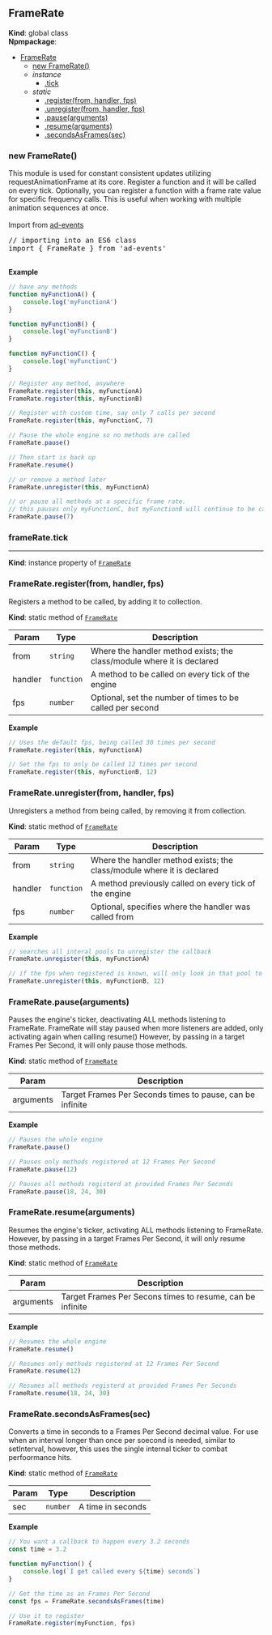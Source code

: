 <a name="FrameRate"></a>

## FrameRate

**Kind**: global class  
**Npmpackage**:

* [FrameRate](#FrameRate)
    * [new FrameRate()](#new_FrameRate_new)
    * _instance_
        * [.tick](#FrameRate+tick)
    * _static_
        * [.register(from, handler, fps)](#FrameRate.register)
        * [.unregister(from, handler, fps)](#FrameRate.unregister)
        * [.pause(arguments)](#FrameRate.pause)
        * [.resume(arguments)](#FrameRate.resume)
        * [.secondsAsFrames(sec)](#FrameRate.secondsAsFrames)

<a name="new_FrameRate_new"></a>

### new FrameRate()

This module is used for constant consistent updates utilizing requestAnimationFrame at its core. Register a function
and it will be called on every tick. Optionally, you can register a function with a frame rate value for specific
frequency calls. This is useful when working with multiple animation sequences at once.
<br><br>
Import from <a href="https://github.com/ff0000-ad-tech/ad-events">ad-events</a>
<br>
<pre class="sunlight-highlight-javascript">
// importing into an ES6 class
import { FrameRate } from 'ad-events'

</pre>

**Example**

```js
// have any methods
function myFunctionA() {
	console.log('myFunctionA')
}

function myFunctionB() {
	console.log('myFunctionB')
}

function myFunctionC() {
	console.log('myFunctionC')
}

// Register any method, anywhere
FrameRate.register(this, myFunctionA)
FrameRate.register(this, myFunctionB)

// Register with custom time, say only 7 calls per second
FrameRate.register(this, myFunctionC, 7)

// Pause the whole engine so no methods are called
FrameRate.pause()

// Then start is back up
FrameRate.resume()

// or remove a method later
FrameRate.unregister(this, myFunctionA)

// or pause all methods at a specific frame rate.
// this pauses only myFunctionC, but myFunctionB will continue to be called
FrameRate.pause(7)
```

<a name="FrameRate+tick"></a>

### frameRate.tick

---

**Kind**: instance property of [<code>FrameRate</code>](#FrameRate)  
<a name="FrameRate.register"></a>

### FrameRate.register(from, handler, fps)

Registers a method to be called, by adding it to collection.

**Kind**: static method of [<code>FrameRate</code>](#FrameRate)

| Param   | Type                  | Description                                                            |
| ------- | --------------------- | ---------------------------------------------------------------------- |
| from    | <code>string</code>   | Where the handler method exists; the class/module where it is declared |
| handler | <code>function</code> | A method to be called on every tick of the engine                      |
| fps     | <code>number</code>   | Optional, set the number of times to be called per second              |

**Example**

```js
// Uses the default fps, being called 30 times per second
FrameRate.register(this, myFunctionA)

// Set the fps to only be called 12 times per second
FrameRate.register(this, myFunctionB, 12)
```

<a name="FrameRate.unregister"></a>

### FrameRate.unregister(from, handler, fps)

Unregisters a method from being called, by removing it from collection.

**Kind**: static method of [<code>FrameRate</code>](#FrameRate)

| Param   | Type                  | Description                                                            |
| ------- | --------------------- | ---------------------------------------------------------------------- |
| from    | <code>string</code>   | Where the handler method exists; the class/module where it is declared |
| handler | <code>function</code> | A method previously called on every tick of the engine                 |
| fps     | <code>number</code>   | Optional, specifies where the handler was called from                  |

**Example**

```js
// searches all interal pools to unregister the callback
FrameRate.unregister(this, myFunctionA)

// if the fps when registered is known, will only look in that pool to unregister
FrameRate.unregister(this, myFunctionB, 12)
```

<a name="FrameRate.pause"></a>

### FrameRate.pause(arguments)

Pauses the engine's ticker, deactivating ALL methods listening to FrameRate.
FrameRate will stay paused when more listeners are added, only activating again when calling resume()
However, by passing in a target Frames Per Second, it will only pause those methods.

**Kind**: static method of [<code>FrameRate</code>](#FrameRate)

| Param     | Description                                               |
| --------- | --------------------------------------------------------- |
| arguments | Target Frames Per Seconds times to pause, can be infinite |

**Example**

```js
// Pauses the whole engine
FrameRate.pause()

// Pauses only methods registered at 12 Frames Per Second
FrameRate.pause(12)

// Pauses all methods registerd at provided Frames Per Seconds
FrameRate.pause(18, 24, 30)
```

<a name="FrameRate.resume"></a>

### FrameRate.resume(arguments)

Resumes the engine's ticker, activating ALL methods listening to FrameRate.
However, by passing in a target Frames Per Second, it will only resume those methods.

**Kind**: static method of [<code>FrameRate</code>](#FrameRate)

| Param     | Description                                               |
| --------- | --------------------------------------------------------- |
| arguments | Target Frames Per Secons times to resume, can be infinite |

**Example**

```js
// Resumes the whole engine
FrameRate.resume()

// Resumes only methods registered at 12 Frames Per Second
FrameRate.resume(12)

// Resumes all methods registerd at provided Frames Per Seconds
FrameRate.resume(18, 24, 30)
```

<a name="FrameRate.secondsAsFrames"></a>

### FrameRate.secondsAsFrames(sec)

Converts a time in seconds to a Frames Per Second decimal value. For use when an interval longer than once per soecond is needed,
similar to setInterval, however, this uses the single internal ticker to combat perfoormance hits.

**Kind**: static method of [<code>FrameRate</code>](#FrameRate)

| Param | Type                | Description       |
| ----- | ------------------- | ----------------- |
| sec   | <code>number</code> | A time in seconds |

**Example**

```js
// You want a callback to happen every 3.2 seconds
const time = 3.2

function myFunction() {
	console.log(`I get called every ${time} seconds`)
}

// Get the time as an Frames Per Second
const fps = FrameRate.secondsAsFrames(time)

// Use it to register
FrameRate.register(myFunction, fps)
```
